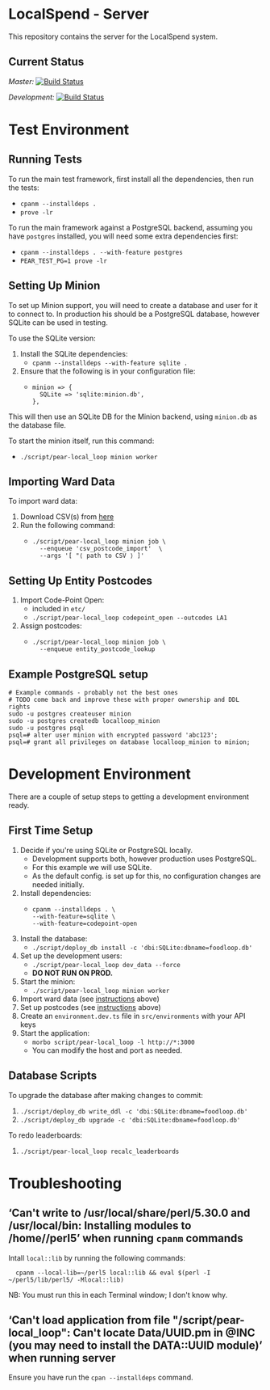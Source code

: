 # LocalSpend - Server

This repository contains the server for the LocalSpend system.

## Current Status

*Master:* [![Build Status](https://travis-ci.org/Pear-Trading/Foodloop-Server.svg?branch=master)](https://travis-ci.org/Pear-Trading/Foodloop-Server)

*Development:* [![Build Status](https://travis-ci.org/Pear-Trading/Foodloop-Server.svg?branch=development)](https://travis-ci.org/Pear-Trading/Foodloop-Server)

# Test Environment

## Running Tests

To run the main test framework, first install all the dependencies, then run 
the tests:

- `cpanm --installdeps .`
- `prove -lr`

To run the main framework against a PostgreSQL backend, assuming you have 
`postgres` installed, you will need some extra dependencies first:

- `cpanm --installdeps . --with-feature postgres`
- `PEAR_TEST_PG=1 prove -lr`

## Setting Up Minion

To set up Minion support, you will need to create a database and user for
it to connect to.
In production his should be a PostgreSQL database, however SQLite can be used 
in testing.

To use the SQLite version:

1. Install the SQLite dependencies:
    - `cpanm --installdeps --with-feature sqlite .`
2. Ensure that the following is in your configuration file:
    - ```
      minion => {
        SQLite => 'sqlite:minion.db',
      },
      ```

This will then use an SQLite DB for the Minion backend, using `minion.db` as
the database file.

To start the minion itself, run this command:
- `./script/pear-local_loop minion worker`

## Importing Ward Data

To import ward data:

1. Download CSV(s) from [here](https://www.doogal.co.uk/PostcodeDownloads.php)
1. Run the following command:
    - ```shell script
      ./script/pear-local_loop minion job \
        --enqueue 'csv_postcode_import'  \
        --args '[ "⟨ path to CSV ⟩ ]'
      ```

## Setting Up Entity Postcodes

1. Import Code-Point Open:
    - included in `etc/`
    - `./script/pear-local_loop codepoint_open --outcodes LA1`
1. Assign postcodes:
    - ```shell script
      ./script/pear-local_loop minion job \
        --enqueue entity_postcode_lookup
      ```

## Example PostgreSQL setup

```
# Example commands - probably not the best ones
# TODO come back and improve these with proper ownership and DDL rights
sudo -u postgres createuser minion
sudo -u postgres createdb localloop_minion
sudo -u postgres psql
psql=# alter user minion with encrypted password 'abc123';
psql=# grant all privileges on database localloop_minion to minion;
```

# Development Environment

There are a couple of setup steps to getting a development environment ready.

## First Time Setup

1. Decide if you're using SQLite or PostgreSQL locally.
    - Development supports both, however production uses PostgreSQL. 
    - For this example we will use SQLite.
    - As the default config. is set up for this, no configuration changes are
needed initially.
1. Install dependencies:
    - ```shell script
      cpanm --installdeps . \
      --with-feature=sqlite \
      --with-feature=codepoint-open
      ```
1. Install the database:
    - `./script/deploy_db install -c 'dbi:SQLite:dbname=foodloop.db'`
1. Set up the development users:
    - `./script/pear-local_loop dev_data --force`
    - **DO NOT RUN ON PROD.**
1. Start the minion:
    - `./script/pear-local_loop minion worker`
1. Import ward data (see [instructions](#importing-ward-data) above)
1. Set up postcodes (see [instructions](#setting-up-entity-postcodes) above)
1. Create an `environment.dev.ts` file in `src/environments` with your API keys
1. Start the application:
    - `morbo script/pear-local_loop -l http://*:3000`
    - You can modify the host and port as needed.

## Database Scripts

To upgrade the database after making changes to commit:

1. `./script/deploy_db write_ddl -c 'dbi:SQLite:dbname=foodloop.db'`
1. `./script/deploy_db upgrade -c 'dbi:SQLite:dbname=foodloop.db'`

To redo leaderboards:

1. `./script/pear-local_loop recalc_leaderboards`

# Troubleshooting

## ‘Can't write to /usr/local/share/perl/5.30.0 and /usr/local/bin: Installing modules to /home/<username>/perl5’ when running `cpanm` commands

Intall `local::lib` by running the following commands:

```
  cpanm --local-lib=~/perl5 local::lib && eval $(perl -I ~/perl5/lib/perl5/ -Mlocal::lib)
```

NB: You must run this in each Terminal window; I don't know why.

## ‘Can't load application from file "<path-to-repo>/script/pear-local_loop": Can't locate Data/UUID.pm in @INC (you may need to install the DATA::UUID module)’ when running server

Ensure you have run the `cpan --installdeps` command.
